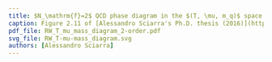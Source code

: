 ```yaml
---
title: $N_\mathrm{f}=2$ QCD phase diagram in the $(T, \mu, m_q)$ space
caption: Figure 2.11 of [Alessandro Sciarra's Ph.D. thesis (2016)](https://github.com/AxelKrypton/PhD_Thesis/blob/main/Sciarra_Thesis_digital.pdf).
pdf_file: RW_T_mu_mass_diagram_2-order.pdf
svg_file: RW_T-mu-mass_diagram.svg
authors: [Alessandro Sciarra]
---
```

